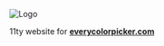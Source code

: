 ![Logo](https://everycolorpicker.com/images/social.png)

11ty website for **[everycolorpicker.com](https://everycolorpicker.com/)**
